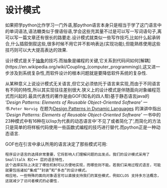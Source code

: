 # 设计模式

如果把学python比作学习一门外语,那python语言本身只是相当于学了这门语言中的单词语法,语法糖类似于俚语俗语,学会这些充其量不过是可以写一写词语句子,离可以写一篇文章还有很长的路要走.设计模式就类似一些写作技巧,比如什么起承转合,什么插叙倒叙这些,很多时候不用它并不影响表达(实现功能),但能熟练使用这些技巧则可以大大提高表达的效果.

设计模式是关于[抽象](https://en.wikipedia.org/wiki/Abstraction_(computer_science))的技巧.而抽象是编程的关键,它关系到代码间如何[解耦](https://en.wikipedia.org/wiki/Coupling_(computer_programming)),这又进一步涉及到系统复杂性,而软件设计的根本问题就是要降低软件系统的复杂性.


从某种意义上说设计模式无关语言,但它又必须依托于语言来实现,而由于不同语言有不同的特性,所以其实现往往差别很大.狭义上的设计模式是伴随面向对象编程范式而兴起的.最具代表性的著作是由GOF(知名的四人帮)基于静态语言java的 *'Design Patterns: Elements of Reusable Object-Oriented Software'* 一书.`Peter Norvig `在题为[Design Patterns in Dynamic Languages](http://norvig.com/designpatterns/)
的演讲中指出 *'Design Patterns: Elements of Reusable Object-Oriented Software'* 一书中的23种模式中有16种在以lisp为代表的动态语言中'不见了或者简化了',而简化的方法只是简单的将样板代码使用一些函数式编程的技巧进行替代.而python正是一种动态语言.

GOF也在引言中承认所用的语言决定了那些模式可用:

```text
程序设计语言的选择非常重要，它将影响人们理解问题的出发点。我们的设计模式采用了Smalltalk 和C++ 层的语言特性，
这个选择实际上决定了哪些机制可以方便地实现，而哪些则不能。若我们采用过程式语言，可能就要包括诸如“集成”“封装”和“多态”的设计模式。
相应地，一些特殊的面向对象语言可以直接支持我们的某些模式，例如CLOS 支持多方法概念，这就减少了访问者模式的必要性.
```



